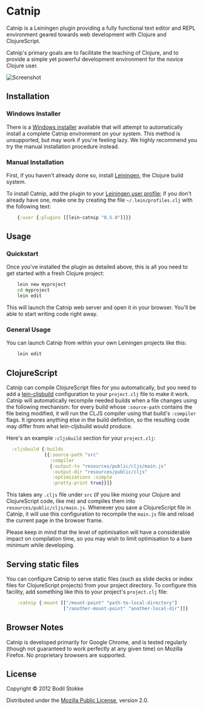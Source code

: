 # Catnip

Catnip is a Leiningen plugin providing a fully functional text editor
and REPL environment geared towards web development with Clojure and
ClojureScript.

Catnip's primary goals are to facilitate the teaching of Clojure, and
to provide a simple yet powerful development environment for the
novice Clojure user.

![Screenshot](https://raw.github.com/bodil/catnip/master/catnip-screenshot-light.png)

## Installation

### Windows Installer

There is a [Windows
installer](https://github.com/bodil/leiningen-for-dummies) available
that will attempt to automatically install a complete Catnip
environment on your system. This method is unsupported, but may work
if you're feeling lazy. We highly recommend you try the manual
installation procedure instead.

### Manual Installation

First, if you haven't already done so, install [Leiningen](https://github.com/technomancy/leiningen), the Clojure build system.

To install Catnip, add the plugin to your
[Leiningen user profile](https://github.com/technomancy/leiningen/blob/master/doc/PROFILES.md); if you don't already have one, make one by creating the file `~/.lein/profiles.clj` with the following text:

```clojure
    {:user {:plugins [[lein-catnip "0.5.0"]]}}
```

## Usage

### Quickstart

Once you've installed the plugin as detailed above, this is all you
need to get started with a fresh Clojure project:

```bash
    lein new myproject
    cd myproject
    lein edit
```

This will launch the Catnip web server and open it in your browser.
You'll be able to start writing code right away.

### General Usage

You can launch Catnip from within your own Leiningen projects like
this:

```bash
    lein edit
```

## ClojureScript

Catnip can compile ClojureScript files for you automatically, but you
need to add a
[lein-cljsbuild](https://github.com/emezeske/lein-cljsbuild)
configuration to your `project.clj` file to make it work. Catnip will
automatically recompile needed builds when a file changes using the
following mechanism: for every build whose `:source-path` contains the
file being modified, it will run the CLJS compiler using that build's
`:compiler` flags. It ignores anything else in the build definition,
so the resulting code may differ from what lein-cljsbuild would
produce.

Here's an example `:cljsbuild` section for your `project.clj`:

```clojure
  :cljsbuild {:builds
              [{:source-path "src"
                :compiler
                {:output-to "resources/public/cljs/main.js"
                 :output-dir "resources/public/cljs"
                 :optimizations :simple
                 :pretty-print true}}]}
```

This takes any `.cljs` file under `src` (if you like mixing your
Clojure and ClojureScript code, like me) and compiles them into
`resources/public/cljs/main.js`. Whenever you save a ClojureScript
file in Catnip, it will use this configuration to recompile the
`main.js` file and reload the current page in the browser frame.

Please keep in mind that the level of optimisation will have a
considerable impact on compilation time, so you may wish to limit
optimisation to a bare minimum while developing.

## Serving static files

You can configure Catnip to serve static files (such as slide decks or
index files for ClojureScript projects) from your project directory.
To configure this facility, add something like this to your project's
`project.clj` file:

```clojure
    :catnip {:mount [["/mount-point" "path-to-local-directory"]
                     ["/another-mount-point" "another-local-dir"]]}
```

## Browser Notes

Catnip is developed primarily for Google Chrome, and is tested
regularly (though not guaranteed to work perfectly at any given time)
on Mozilla Firefox. No proprietary browsers are supported.

## License

Copyright © 2012 Bodil Stokke

Distributed under the
[Mozilla Public License](http://mozilla.org/MPL/2.0/), version 2.0.
